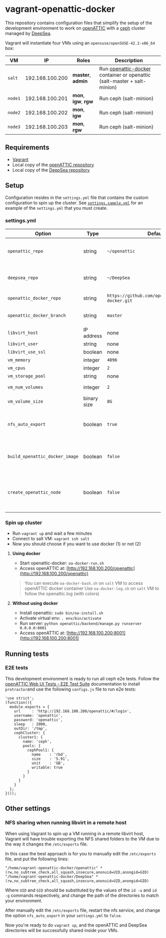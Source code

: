 # vagrant-openattic-docker

This repository contains configuration files that simplify the setup of the development environment to work on [openATTIC](http://openattic.org) with a [ceph](https://ceph.com/) cluster managed by [DeepSea](https://github.com/SUSE/DeepSea).

Vagrant will instantiate four VMs using an `opensuse/openSUSE-42.2-x86_64` box:

| VM  |  IP | Roles | Description |
|----------| ----------|----------| ----------|
| `salt` | 192.168.100.200 | **master**, **admin** |Run [openattic-docker](https://github.com/openattic/openattic-docker) container or openattic (salt-master + salt-minion)|
| `node1` | 192.168.100.201 | **mon**, **igw**, **rgw** | Run ceph (salt-minion) |
| `node2` | 192.168.100.202 | **mon**, **igw** | Run ceph (salt-minion) |
| `node3` | 192.168.100.203 | **mon**, **rgw** | Run ceph (salt-minion) |

## Requirements

* [Vagrant](https://www.vagrantup.com/)
* Local copy of the [openATTIC repository](https://bitbucket.org/openattic/openattic)
* Local copy of the [DeepSea repository](https://github.com/SUSE/DeepSea)

## Setup

Configuration resides in the `settings.yml` file that contains the custom configuration to spin up the cluster. See
[`settings.sample.yml`](settings.sample.yml) for an example of the `settings.yml` that you must create.

### settings.yml

| Option |  Type    | Default | Description |
|----------| ----------| --------| --------|
| `openattic_repo` | string | `~/openattic` | Path to the local copy of the openATTIC repository |
| `deepsea_repo` | string | `~/DeepSea` | Path to the local copy of the DeepSea repository |
| `openattic_docker_repo` | string | `https://github.com/openattic/openattic-docker.git` | openattic-docker git url |
| `openattic_docker_branch` | string | `master` | openattic-docker git branch |
| `libvirt_host` | IP address | none |  |
| `libvirt_user` | string | none |  |
| `libvirt_use_ssl` | boolean | none |  |
| `vm_memory` | integer |  `4096` | VM memory |
| `vm_cpus`| integer |  `2` | VM CPUs |
| `vm_storage_pool` | string | none | VM storage pool |
| `vm_num_volumes` | integer |  `2`| VM volumes number |
| `vm_volume_size` |  binary size | `8G`| VM volume size |
| `nfs_auto_export` | boolean | `true` | Enables/disables vagrant from changing the contents of `/etc/exports`
| `build_openattic_docker_image` | boolean | `false` | Enables/disables the build of the openattic docker image during provisioning
| `create_openattic_node` | boolean | `false` | Creates a new node to test openATTIC installations through zypper/rpm

### Spin up cluster

* Run `vagrant up` and wait a few minutes
* Connect to salt VM: `vagrant ssh salt`
* Now you should choose if you want to use docker (1) or not (2)
1) **Using docker**
    * Start openattic-docker: `oa-docker-run.sh`
    * Access openATTIC at: [http://192.168.100.200/openattic](http://192.168.100.200/openattic)
    > You can execute `oa-docker-bash.sh` on `salt` VM to access openATTIC docker container
    > Use `oa-docker-log.sh` on `salt` VM  to follow the openattic.log (with colors)

2) **Without using docker**
    * Install openattic: `sudo bin/oa-install.sh`
    * Activate virtual env: `. env/bin/activate`
    * Run server: `python openattic/backend/manage.py runserver 0.0.0.0:8001`
    * Access openATTIC at: [http://192.168.100.200:8001](http://192.168.100.200:8001)

## Running tests

### E2E tests
This development environment is ready to run all ceph e2e tests.
Follow the [openATTIC Web UI Tests - E2E Test Suite](http://docs.openattic.org/2.0/developer_docs/dev_e2e.html) documentation
to install `protractor`and use the following `configs.js` file to run e2e tests:

```
'use strict';
(function(){
  module.exports = {
    url     : 'http://192.168.100.200/openattic/#/login',
    username: 'openattic',
    password: 'openattic',
    sleep   : 2000,
    outDir: '/tmp',
    cephCluster: {
      cluster1: {
        name: 'ceph',
        pools: {
          cephPool1: {
            name    : 'rbd',
            size    : '5.91',
            unit    : 'GB',
            writable: true
          }
        }
      }
    }
  };
}());
```

## Other settings

### NFS sharing when running libvirt in a remote host

When using Vagrant to spin up a VM running in a remote libvirt host, Vagrant
will have trouble exporting the NFS shared folders to the VM due to the way
it changes the `/etc/exports` file.

In this case the best approach is for you to manually edit the `/etc/exports`
file, and put the following lines:

```
"/home/vagrant-openattic-docker/openattic" *(rw,no_subtree_check,all_squash,insecure,anonuid=UID,anongid=GID)
"/home/vagrant-openattic-docker/DeepSea" *(rw,no_subtree_check,all_squash,insecure,anonuid=UID,anongid=GID)
```

Where `UID` and `GID` should be substituted by the values of the `id -u` and
`id -g` commands respectively, and change the path of the directories to match
your environment.

After manually edit the `/etc/exports` file, restart the nfs service, and
change the option `nfs_auto_export` in your `settings.yml` to `false`.

Now you're ready to do `vagrant up`, and the openATTIC and DeepSea directories
will be successfully shared inside your VMs.

